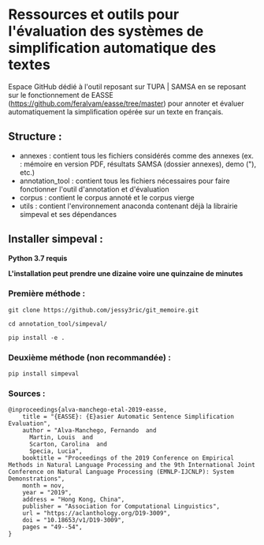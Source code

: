 # Ressources et outils pour l'évaluation des systèmes de simplification automatique des textes
 Espace GitHub dédié à l'outil reposant sur TUPA | SAMSA en se reposant sur le fonctionnement de EASSE (https://github.com/feralvam/easse/tree/master) pour annoter et évaluer automatiquement la simplification opérée sur un texte en français.

## Structure : 
* annexes : contient tous les fichiers considérés comme des annexes (ex. : mémoire en version PDF, résultats SAMSA (dossier annexes), demo ("), etc.)
* annotation_tool : contient tous les fichiers nécessaires pour faire fonctionner l'outil d'annotation et d'évaluation
* corpus : contient le corpus annoté et le corpus vierge
* utils : contient l'environnement anaconda contenant déjà la librairie simpeval et ses dépendances

## Installer simpeval :

**Python 3.7 requis**

**L'installation peut prendre une dizaine voire une quinzaine de minutes**

### Première méthode :
```
git clone https://github.com/jessy3ric/git_memoire.git

cd annotation_tool/simpeval/

pip install -e .
```
### Deuxième méthode (non recommandée) : 
```
pip install simpeval
```



### Sources :

```
@inproceedings{alva-manchego-etal-2019-easse,
    title = "{EASSE}: {E}asier Automatic Sentence Simplification Evaluation",
    author = "Alva-Manchego, Fernando  and
      Martin, Louis  and
      Scarton, Carolina  and
      Specia, Lucia",
    booktitle = "Proceedings of the 2019 Conference on Empirical Methods in Natural Language Processing and the 9th International Joint Conference on Natural Language Processing (EMNLP-IJCNLP): System Demonstrations",
    month = nov,
    year = "2019",
    address = "Hong Kong, China",
    publisher = "Association for Computational Linguistics",
    url = "https://aclanthology.org/D19-3009",
    doi = "10.18653/v1/D19-3009",
    pages = "49--54",
}
```
